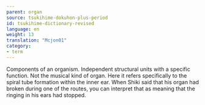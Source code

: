 ```yaml
---
parent: organ
source: tsukihime-dokuhon-plus-period
id: tsukihime-dictionary-revised
language: en
weight: 13
translation: "Mcjon01"
category:
- term
---
```


Components of an organism. Independent structural units with a specific function. Not the musical kind of organ. Here it refers specifically to the spiral tube formation within the inner ear. When Shiki said that his organ had broken during one of the routes, you can interpret that as meaning that the ringing in his ears had stopped.
